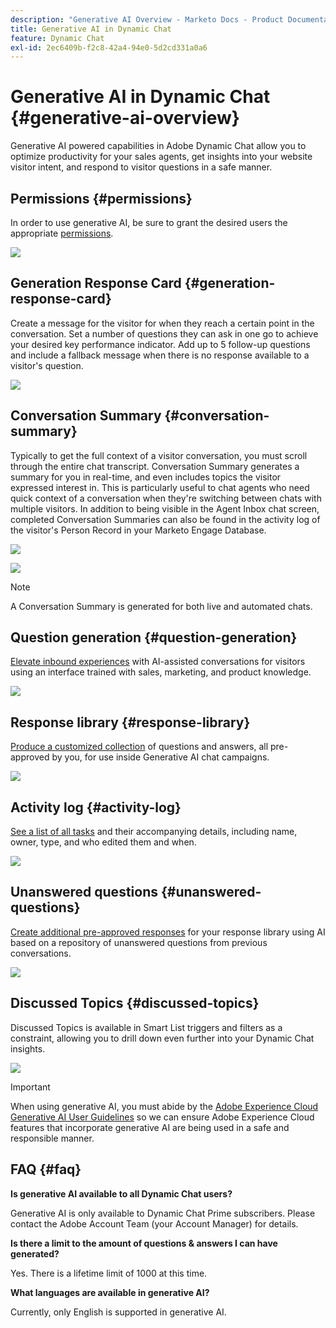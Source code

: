 ```yaml
---
description: "Generative AI Overview - Marketo Docs - Product Documentation"
title: Generative AI in Dynamic Chat
feature: Dynamic Chat
exl-id: 2ec6409b-f2c8-42a4-94e0-5d2cd331a0a6
---
```

# Generative AI in Dynamic Chat {#generative-ai-overview}

Generative AI powered capabilities in Adobe Dynamic Chat allow you to optimize productivity for your sales agents, get insights into your website visitor intent, and respond to visitor questions in a safe manner.

## Permissions {#permissions}

In order to use generative AI, be sure to grant the desired users the appropriate [permissions](/help/marketo/product-docs/demand-generation/dynamic-chat/setup-and-configuration/permissions.md).

   ![](assets/generative-ai-overview-1.png)

## Generation Response Card {#generation-response-card}

Create a message for the visitor for when they reach a certain point in the conversation. Set a number of questions they can ask in one go to achieve your desired key performance indicator. Add up to 5 follow-up questions and include a fallback message when there is no response available to a visitor's question.

   ![](assets/generative-ai-overview-2.png)

## Conversation Summary {#conversation-summary}

Typically to get the full context of a visitor conversation, you must scroll through the entire chat transcript. Conversation Summary generates a summary for you in real-time, and even includes topics the visitor expressed interest in. This is particularly useful to chat agents who need quick context of a conversation when they're switching between chats with multiple visitors. In addition to being visible in the Agent Inbox chat screen, completed Conversation Summaries can also be found in the activity log of the visitor's Person Record in your Marketo Engage Database.

   ![](assets/generative-ai-overview-3.png)

   ![](assets/generative-ai-overview-4.png)

   >[!NOTE]
   >
   >A Conversation Summary is generated for both live and automated chats.

## Question generation {#question-generation}

[Elevate inbound experiences](/help/marketo/product-docs/demand-generation/dynamic-chat/generative-ai/question-generation.md) with AI-assisted conversations for visitors using an interface trained with sales, marketing, and product knowledge.

   ![](assets/generative-ai-overview-5.png)

## Response library {#response-library}

[Produce a customized collection](/help/marketo/product-docs/demand-generation/dynamic-chat/generative-ai/response-library.md) of questions and answers, all pre-approved by you, for use inside Generative AI chat campaigns.

   ![](assets/generative-ai-overview-6.png)

## Activity log {#activity-log}

[See a list of all tasks](/help/marketo/product-docs/demand-generation/dynamic-chat/generative-ai/activity-log.md) and their accompanying details, including name, owner, type, and who edited them and when.

   ![](assets/generative-ai-overview-7.png)

## Unanswered questions {#unanswered-questions}

[Create additional pre-approved responses](/help/marketo/product-docs/demand-generation/dynamic-chat/generative-ai/unanswered-questions.md) for your response library using AI based on a repository of unanswered questions from previous conversations.

   ![](assets/generative-ai-overview-8.png)

## Discussed Topics {#discussed-topics}

Discussed Topics is available in Smart List triggers and filters as a constraint, allowing you to drill down even further into your Dynamic Chat insights.

   ![](assets/generative-ai-overview-9.png)

>[!IMPORTANT]
>
>When using generative AI, you must abide by the [Adobe Experience Cloud Generative AI User Guidelines](https://www.adobe.com/legal/licenses-terms/adobe-dx-gen-ai-user-guidelines.html) so we can ensure Adobe Experience Cloud features that incorporate generative AI are being used in a safe and responsible manner.

## FAQ {#faq}

**Is generative AI available to all Dynamic Chat users?**

Generative AI is only available to Dynamic Chat Prime subscribers. Please contact the Adobe Account Team (your Account Manager) for details.

**Is there a limit to the amount of questions & answers I can have generated?**

Yes. There is a lifetime limit of 1000 at this time.

**What languages are available in generative AI?**

Currently, only English is supported in generative AI.
